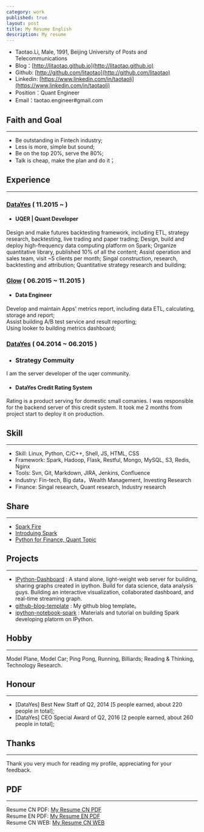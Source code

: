 ```yaml
---
category: work
published: true
layout: post
title: My Resume English
description: My resume
---
```


>
- Taotao.Li, Male, 1991, Beijing University of Posts and Telecommunications
- Blog：[http://litaotao.github.io](http://litaotao.github.io)
- Github: [http://github.com/litaotao](http://github.com/litaotao)
- Linkedin: [https://www.linkedin.com/in/taotaoli](https://www.linkedin.com/in/taotaoli)
- Position：Quant Engineer
- Email：taotao.engineer#gmail.com


Faith and Goal
---  
---

- Be outstanding in Fintech industry;
- Less is more, simple but sound;
- Be on the top 20%, serve the 80%;
- Talk is cheap, make the plan and do it；


Experience
---  
---

### [DataYes](http://www.datayes.com/#/home) ( 11.2015 ~ )

- #### UQER | Quant Developer
>
Design and make futures backtesting framework, including ETL, strategy research, backtesting, live trading and paper trading;
Design, build and deploy high-frequency data computing platform on Spark;
Organize quantitative library, published 10% of all the content;
Assist operation and sales team, visit ~5 clients per month;
Singal construction, research, backtesting and attribution;
Quantitative strategy research and building;

### [Glow](http://www.glowing.com/) ( 06.2015 ~ 11.2015 )

- #### Data Engineer
>
Develop and maintain Apps' metrics report, including data ETL, calculating, storage and report;   
Assist building A/B test service and result reporting;   
Using looker to building metrics dashboard;


### [DataYes](http://www.datayes.com/#/home) ( 04.2014 ~ 06.2015 )

- ### Strategy Commuity
>
I am the server developer of the uqer community.    


- #### DataYes Credit Rating System
>
Rating is a product serving for domestic small comanies. I was responsible for the backend server of this credit system. It took me 2 months from project start to deploy it on production.

Skill
---  
---

- Skill: Linux, Python, C/C++, Shell, JS, HTML, CSS
- Framework: Spark, Hadoop, Flask, Restful, Mongo, MySQL, S3, Redis, Nginx
- Tools: Svn, Git, Markdown, JIRA, Jenkins, Confluence
- Industry: Fin-tech, Big data，Wealth Management, Investing Research
- Finance: Singal research, Quant research, Industry research

Share
---  
---
- [Spark Fire](../files/spark-fire.ppt)
- [Introduing Spark](http://litaotao.github.io/files/introduing_spark.pdf)
- [Python for Finance, Quant Topic](http://litaotao.github.io/files/python-quant-uqer.pdf)


Projects
---  
---
- [IPython-Dashboard](https://github.com/litaotao/IPython-Dashboard) : A stand alone, light-weight web server for building, sharing graphs created in ipython. Build for data science, data analysis guys. Building an interactive visualization, collaborated dashboard, and real-time streaming graph.
- [github-blog-template](https://github.com/litaotao/github-blog-template) : My github blog template。
- [ipython-notebook-spark](https://github.com/litaotao/ipython-notebook-spark) : Materials and tutorial on building Spark developing platorm on IPython.


Hobby
---  
---
Model Plane, Model Car; Ping Pong, Running, Billiards; Reading & Thinking, Technology Research.


Honour
---  
---  
- [DataYes] Best New Staff of Q2, 2014 [5 people earned, about 220 people in total];
- [DataYes] CEO Special Award of Q2, 2016 [2 people earned, about 260 people in total];


Thanks
---  
---

Thank you very much for reading my profile, appreciating for your feedback.


PDF
---  
---

Resume CN PDF: [My Resume CN PDF](../files/litaotao-quant-cn.pdf)    
Resume EN PDF: [My Resume EN PDF](../files/litaotao-quant-en.pdf)     
Resume CN WEB: [My Resume CN WEB](../resume)
